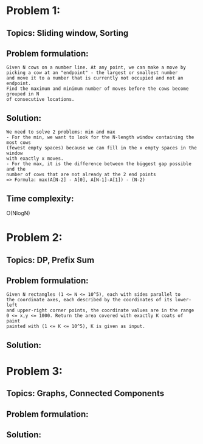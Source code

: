 # Problem 1:
## Topics: Sliding window, Sorting
## Problem formulation:  
    Given N cows on a number line. At any point, we can make a move by picking a cow at an "endpoint" - the largest or smallest number  
    and move it to a number that is currently not occupied and not an endpoint.  
    Find the maximum and minimum number of moves before the cows become grouped in N
    of consecutive locations.  
## Solution:
    We need to solve 2 problems: min and max
    - For the min, we want to look for the N-length window containing the most cows
    (fewest empty spaces) because we can fill in the x empty spaces in the window
    with exactly x moves.
    - For the max, it is the difference between the biggest gap possible and the
    number of cows that are not already at the 2 end points
    => Formula: max(A[N-2] - A[0], A[N-1]-A[1]) - (N-2)
## Time complexity:
O(NlogN)
# Problem 2:

## Topics: DP, Prefix Sum
## Problem formulation: 
    Given N rectangles (1 <= N <= 10^5), each with sides parallel to  
    the coordinate axes, each described by the coordinates of its lower-left  
    and upper-right corner points, the coordinate values are in the range  
    0 <= x,y <= 1000. Return the area covered with exactly K coats of paint  
    painted with (1 <= K <= 10^5), K is given as input.  

## Solution:

# Problem 3:
## Topics: Graphs, Connected Components
## Problem formulation:

## Solution: 
   
